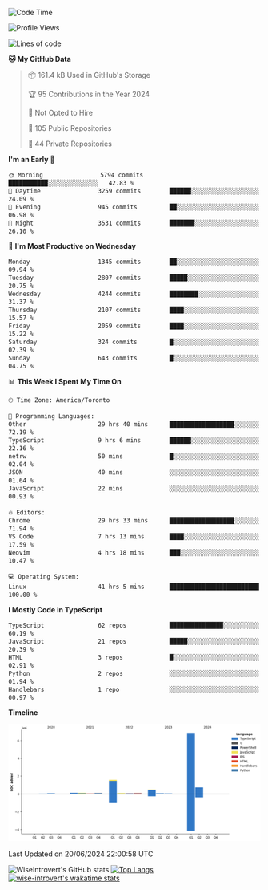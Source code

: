 <!--START_SECTION:waka-->
![Code Time](http://img.shields.io/badge/Code%20Time-1%2C765%20hrs-blue)

![Profile Views](http://img.shields.io/badge/Profile%20Views-4-blue)

![Lines of code](https://img.shields.io/badge/From%20Hello%20World%20I%27ve%20Written-10.3%20million%20lines%20of%20code-blue)

**🐱 My GitHub Data** 

> 📦 161.4 kB Used in GitHub's Storage 
 > 
> 🏆 95 Contributions in the Year 2024
 > 
> 🚫 Not Opted to Hire
 > 
> 📜 105 Public Repositories 
 > 
> 🔑 44 Private Repositories 
 > 
**I'm an Early 🐤** 

```text
🌞 Morning                5794 commits        ███████████░░░░░░░░░░░░░░   42.83 % 
🌆 Daytime                3259 commits        ██████░░░░░░░░░░░░░░░░░░░   24.09 % 
🌃 Evening                945 commits         ██░░░░░░░░░░░░░░░░░░░░░░░   06.98 % 
🌙 Night                  3531 commits        ███████░░░░░░░░░░░░░░░░░░   26.10 % 
```
📅 **I'm Most Productive on Wednesday** 

```text
Monday                   1345 commits        ██░░░░░░░░░░░░░░░░░░░░░░░   09.94 % 
Tuesday                  2807 commits        █████░░░░░░░░░░░░░░░░░░░░   20.75 % 
Wednesday                4244 commits        ████████░░░░░░░░░░░░░░░░░   31.37 % 
Thursday                 2107 commits        ████░░░░░░░░░░░░░░░░░░░░░   15.57 % 
Friday                   2059 commits        ████░░░░░░░░░░░░░░░░░░░░░   15.22 % 
Saturday                 324 commits         █░░░░░░░░░░░░░░░░░░░░░░░░   02.39 % 
Sunday                   643 commits         █░░░░░░░░░░░░░░░░░░░░░░░░   04.75 % 
```


📊 **This Week I Spent My Time On** 

```text
🕑︎ Time Zone: America/Toronto

💬 Programming Languages: 
Other                    29 hrs 40 mins      ██████████████████░░░░░░░   72.19 % 
TypeScript               9 hrs 6 mins        ██████░░░░░░░░░░░░░░░░░░░   22.16 % 
netrw                    50 mins             █░░░░░░░░░░░░░░░░░░░░░░░░   02.04 % 
JSON                     40 mins             ░░░░░░░░░░░░░░░░░░░░░░░░░   01.64 % 
JavaScript               22 mins             ░░░░░░░░░░░░░░░░░░░░░░░░░   00.93 % 

🔥 Editors: 
Chrome                   29 hrs 33 mins      ██████████████████░░░░░░░   71.94 % 
VS Code                  7 hrs 13 mins       ████░░░░░░░░░░░░░░░░░░░░░   17.59 % 
Neovim                   4 hrs 18 mins       ███░░░░░░░░░░░░░░░░░░░░░░   10.47 % 

💻 Operating System: 
Linux                    41 hrs 5 mins       █████████████████████████   100.00 % 
```

**I Mostly Code in TypeScript** 

```text
TypeScript               62 repos            ███████████████░░░░░░░░░░   60.19 % 
JavaScript               21 repos            █████░░░░░░░░░░░░░░░░░░░░   20.39 % 
HTML                     3 repos             █░░░░░░░░░░░░░░░░░░░░░░░░   02.91 % 
Python                   2 repos             ░░░░░░░░░░░░░░░░░░░░░░░░░   01.94 % 
Handlebars               1 repo              ░░░░░░░░░░░░░░░░░░░░░░░░░   00.97 % 
```



**Timeline**

![Lines of Code chart](https://raw.githubusercontent.com/wise-introvert/wise-introvert/master/assets/bar_graph.png)


 Last Updated on 20/06/2024 22:00:58 UTC
<!--END_SECTION:waka-->

![WiseIntrovert's GitHub stats](https://github-readme-stats.vercel.app/api?username=wise-introvert&count_private=true&show_icons=true)
[![Top Langs](https://github-readme-stats.vercel.app/api/top-langs/?username=wise-introvert&langs_count=10)](https://github.com/anuraghazra/github-readme-stats)
[![wise-introvert's wakatime stats](https://github-readme-stats.vercel.app/api/wakatime?username=wiseintrovert)](https://github.com/anuraghazra/github-readme-stats)
